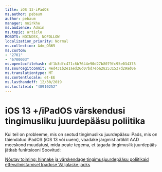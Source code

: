 ```yaml
---
title: iOS 13-iPadOS
ms.author: pebaum
author: pebaum
manager: mnirkhe
ms.audience: Admin
ms.topic: article
ROBOTS: NOINDEX, NOFOLLOW
localization_priority: Normal
ms.collection: Adm_O365
ms.custom:
- "2701"
- "6700003"
ms.openlocfilehash: df1b3dfc471c6b7644e90d27b8079fc95e034375
ms.sourcegitcommit: 4ed431b2e1aed26d07bd7eba282531537d29ad0e
ms.translationtype: MT
ms.contentlocale: et-EE
ms.lasthandoff: 12/30/2019
ms.locfileid: "40910252"
---
```

# <a name="ios-13--ipados-updates-for-conditional-access-policy"></a>iOS 13 +/iPadOS värskendusi tingimusliku juurdepääsu poliitika

Kui teil on probleeme, mis on seotud tingimusliku juurdepääsu iPads, mis on täiendatud iPadOS (iOS 13 või uuem), vaadake järgmist artiklit AAD meeskond muudatusi, mida peate tegema, et tagada tingimuslik juurdepääs jätkab funktsiooni Soovitud:

[Nõutav toiming: hinnake ja värskendage tingimusjuurdepääsu poliitikaid ettevalmistamisel Ipadose Väljalaske jaoks](https://support.microsoft.com/help/4521038/action-required-update-conditional-access-policies-for-ipados)